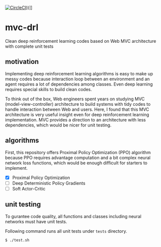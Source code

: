[![CircleCI](https://circleci.com/gh/takuseno/well-tested-drl.svg?style=svg&circle-token=a53a3796ed3591f9f3bd411807367df4a23483c0)](https://circleci.com/gh/takuseno/well-tested-drl)))]]

# mvc-drl
Clean deep reinforcement learning codes based on Web MVC architecture with complete unit tests

## motivation
Implementing deep reinforcement learning algorithms is easy to make up messy codes because interaction loop between an environment and an agent requires a lot of dependencies among classes.
Even deep learning requires special skills to build clean codes.

To think out of the box, Web engineers spent years on studying MVC (model-view-controller) architecture to build systems with tidy codes to handle interaction between Web and users.
Here, I found that this MVC architecture is very useful insight even for deep reinforcement learning implementation.
MVC provides a direction to an architecture with less dependencies, which would be nicer for unit testing.


## algorithms
First, this repository offers Proximal Policy Optimization (PPO) algorithm because PPO requires advantage computation and a bit complex neural network loss functions, which would be enough difficult for starters to implement.

- [x] Proximal Policy Optimization
- [ ] Deep Deterministic Policy Gradients
- [ ] Soft Actor-Critic

## unit testing
To gurantee code quality, all functions and classes including neural networks must have unit tests.

Following command runs all unit tests under `tests` directory.
```sh
$ ./test.sh
```
